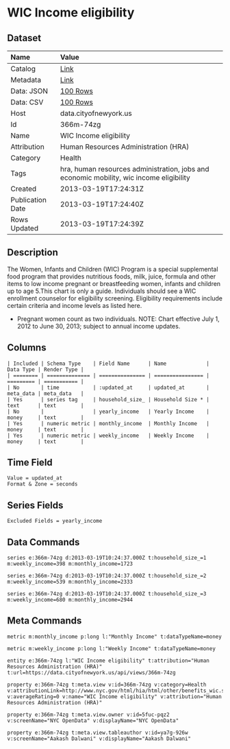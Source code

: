 # WIC Income eligibility

## Dataset

| Name | Value |
| :--- | :---- |
| Catalog | [Link](https://catalog.data.gov/dataset/wic-income-eligibility-d648d) |
| Metadata | [Link](https://data.cityofnewyork.us/api/views/366m-74zg) |
| Data: JSON | [100 Rows](https://data.cityofnewyork.us/api/views/366m-74zg/rows.json?max_rows=100) |
| Data: CSV | [100 Rows](https://data.cityofnewyork.us/api/views/366m-74zg/rows.csv?max_rows=100) |
| Host | data.cityofnewyork.us |
| Id | 366m-74zg |
| Name | WIC Income eligibility |
| Attribution | Human Resources Administration (HRA) |
| Category | Health |
| Tags | hra, human resources administration, jobs and economic mobility, wic income eligibility |
| Created | 2013-03-19T17:24:31Z |
| Publication Date | 2013-03-19T17:24:40Z |
| Rows Updated | 2013-03-19T17:24:39Z |

## Description

The Women, Infants and Children (WIC) Program is a special supplemental food program that provides nutritious foods, milk, juice, formula and other items to low income pregnant or breastfeeding women, infants and children up to age 5.This chart is only a guide. Individuals should see a WIC enrollment counselor for eligibility screening. Eligibility requirements include certain criteria and income levels as listed here. 
* Pregnant women count as two individuals.
NOTE: Chart effective July 1, 2012 to June 30, 2013; subject to annual income updates.

## Columns

```ls
| Included | Schema Type    | Field Name      | Name             | Data Type | Render Type |
| ======== | ============== | =============== | ================ | ========= | =========== |
| No       | time           | :updated_at     | updated_at       | meta_data | meta_data   |
| Yes      | series tag     | household_size_ | Household Size * | text      | text        |
| No       |                | yearly_income   | Yearly Income    | money     | text        |
| Yes      | numeric metric | monthly_income  | Monthly Income   | money     | text        |
| Yes      | numeric metric | weekly_income   | Weekly Income    | money     | text        |
```

## Time Field

```ls
Value = updated_at
Format & Zone = seconds
```

## Series Fields

```ls
Excluded Fields = yearly_income
```

## Data Commands

```ls
series e:366m-74zg d:2013-03-19T10:24:37.000Z t:household_size_=1 m:weekly_income=398 m:monthly_income=1723

series e:366m-74zg d:2013-03-19T10:24:37.000Z t:household_size_=2 m:weekly_income=539 m:monthly_income=2333

series e:366m-74zg d:2013-03-19T10:24:37.000Z t:household_size_=3 m:weekly_income=680 m:monthly_income=2944
```

## Meta Commands

```ls
metric m:monthly_income p:long l:"Monthly Income" t:dataTypeName=money

metric m:weekly_income p:long l:"Weekly Income" t:dataTypeName=money

entity e:366m-74zg l:"WIC Income eligibility" t:attribution="Human Resources Administration (HRA)" t:url=https://data.cityofnewyork.us/api/views/366m-74zg

property e:366m-74zg t:meta.view v:id=366m-74zg v:category=Health v:attributionLink=http://www.nyc.gov/html/hia/html/other/benefits_wic.shtml v:averageRating=0 v:name="WIC Income eligibility" v:attribution="Human Resources Administration (HRA)"

property e:366m-74zg t:meta.view.owner v:id=5fuc-pqz2 v:screenName="NYC OpenData" v:displayName="NYC OpenData"

property e:366m-74zg t:meta.view.tableauthor v:id=ya7g-926w v:screenName="Aakash Dalwani" v:displayName="Aakash Dalwani"
```